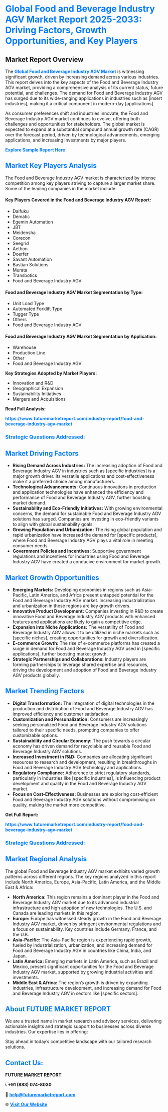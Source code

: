 <h1 style="color: #007BFF;">Global Food and Beverage Industry AGV Market Report 2025-2033: Driving Factors, Growth Opportunities, and Key Players</h1>

<section id="overview">
<h2>Market Report Overview</h2>
<p>The <a href="https://www.futuremarketreport.com/industry-report/food-and-beverage-industry-agv-market" style="color: #007BFF; text-decoration: none;"><strong>Global Food and Beverage Industry AGV Market</strong></a> is witnessing significant growth, driven by increasing demand across various industries. This report delves into the key aspects of the Food and Beverage Industry AGV market, providing a comprehensive analysis of its current status, future potential, and challenges. The demand for Food and Beverage Industry AGV has surged due to its wide-ranging applications in industries such as [insert industries], making it a critical component in modern-day [applications].</p>
<p>As consumer preferences shift and industries innovate, the Food and Beverage Industry AGV market continues to evolve, offering both challenges and opportunities for stakeholders. The global market is expected to expand at a substantial compound annual growth rate (CAGR) over the forecast period, driven by technological advancements, emerging applications, and increasing investments by major players.</p>
</section>

<section id="overview">
<p><a href="https://www.futuremarketreport.com/request-sample/reportId=100787" style="color: #007BFF; text-decoration: none;"><strong>Explore Sample Report Here</strong></a></p>
</section>

<section id="key-players">
<h2 style="color: #007BFF;">Market Key Players Analysis</h2>
<p>The Food and Beverage Industry AGV market is characterized by intense competition among key players striving to capture a larger market share. Some of the leading companies in the market include:</p>
<h4>Key Players Covered in the Food and Beverage Industry AGV Report:</h4>
<ul><li>Daifuku</li><li>Dematic</li><li>Egemin Automation</li><li>JBT</li><li>Meidensha</li><li>Corecon</li><li>Seegrid</li><li>Aethon</li><li>Doerfer</li><li>Savant Automation</li><li>Bastian Solutions</li><li>Murata</li><li>Transbotics</li><li>Food and Beverage Industry AGV</li></ul>
<h4>Food and Beverage Industry AGV Market Segmentation by Type:</h4>
<ul><li>Unit Load Type</li><li>Automated Forklift Type</li><li>Tugger Type</li><li>Others</li><li>Food and Beverage Industry AGV</li></ul>

<h4>Food and Beverage Industry AGV Market Segmentation by Application:</h4>
<ul><li>Warehouse</li><li>Production Line</li><li>Other</li><li>Food and Beverage Industry AGV</li></ul>
<p><strong>Key Strategies Adopted by Market Players:</strong></p>
<ul>
<li>Innovation and R&D</li>
<li>Geographical Expansion</li>
<li>Sustainability Initiatives</li>
<li>Mergers and Acquisitions</li>
</ul>
</section>

<section>
<p><strong>Read Full Analysis: </strong></p><a href="https://www.futuremarketreport.com/industry-report/food-and-beverage-industry-agv-market" style="color: #007BFF; text-decoration: none;"><strong>https://www.futuremarketreport.com/industry-report/food-and-beverage-industry-agv-market</strong></a>
<h3 style="color: #007BFF;">Strategic Questions Addressed:</h3>
</section>

<section id="driving-factors">
<h2 style="color: #007BFF;">Market Driving Factors</h2>
<ul>
<li><strong>Rising Demand Across Industries:</strong> The increasing adoption of Food and Beverage Industry AGV in industries such as [specific industries] is a major growth driver. Its versatile applications and cost-effectiveness make it a preferred choice among manufacturers.</li>
<li><strong>Technological Advancements:</strong> Continuous innovations in production and application technologies have enhanced the efficiency and performance of Food and Beverage Industry AGV, further boosting market demand.</li>
<li><strong>Sustainability and Eco-Friendly Initiatives:</strong> With growing environmental concerns, the demand for sustainable Food and Beverage Industry AGV solutions has surged. Companies are investing in eco-friendly variants to align with global sustainability goals.</li>
<li><strong>Growing Population and Urbanization:</strong> The rising global population and rapid urbanization have increased the demand for [specific products], where Food and Beverage Industry AGV plays a vital role in meeting consumer needs.</li>
<li><strong>Government Policies and Incentives:</strong> Supportive government regulations and incentives for industries using Food and Beverage Industry AGV have created a conducive environment for market growth.</li>
</ul>
</section>

<section id="growth-opportunities">
<h2 style="color: #007BFF;">Market Growth Opportunities</h2>
<ul>
<li><strong>Emerging Markets:</strong> Developing economies in regions such as Asia-Pacific, Latin America, and Africa present untapped potential for the Food and Beverage Industry AGV market. Increasing industrialization and urbanization in these regions are key growth drivers.</li>
<li><strong>Innovative Product Development:</strong> Companies investing in R&D to create innovative Food and Beverage Industry AGV products with enhanced features and applications are likely to gain a competitive edge.</li>
<li><strong>Expansion into Niche Applications:</strong> The versatility of Food and Beverage Industry AGV allows it to be utilized in niche markets such as [specific niches], creating opportunities for growth and diversification.</li>
<li><strong>E-commerce Growth:</strong> The rise of e-commerce platforms has created a surge in demand for Food and Beverage Industry AGV used in [specific applications], further boosting market growth.</li>
<li><strong>Strategic Partnerships and Collaborations:</strong> Industry players are forming partnerships to leverage shared expertise and resources, driving the development and adoption of Food and Beverage Industry AGV products globally.</li>
</ul>
</section>

<section id="trending-factors">
<h2 style="color: #007BFF;">Market Trending Factors</h2>
<ul>
<li><strong>Digital Transformation:</strong> The integration of digital technologies in the production and distribution of Food and Beverage Industry AGV has improved efficiency and customer satisfaction.</li>
<li><strong>Customization and Personalization:</strong> Consumers are increasingly seeking personalized Food and Beverage Industry AGV solutions tailored to their specific needs, prompting companies to offer customizable options.</li>
<li><strong>Sustainability and Circular Economy:</strong> The push towards a circular economy has driven demand for recyclable and reusable Food and Beverage Industry AGV solutions.</li>
<li><strong>Increased Investment in R&D:</strong> Companies are allocating significant resources to research and development, resulting in breakthroughs in Food and Beverage Industry AGV technology and applications.</li>
<li><strong>Regulatory Compliance:</strong> Adherence to strict regulatory standards, particularly in industries like [specific industries], is influencing product development and quality in the Food and Beverage Industry AGV market.</li>
<li><strong>Focus on Cost-Effectiveness:</strong> Businesses are exploring cost-efficient Food and Beverage Industry AGV solutions without compromising on quality, making the market more competitive.</li>
</ul>
</section>

<section>
<p><strong>Get Full Report: </strong></p><a href="https://www.futuremarketreport.com/industry-report/food-and-beverage-industry-agv-market" style="color: #007BFF; text-decoration: none;"><strong>https://www.futuremarketreport.com/industry-report/food-and-beverage-industry-agv-market</strong></a>
<h3 style="color: #007BFF;">Strategic Questions Addressed:</h3>
</section>


<section id="regional-analysis">
<h2 style="color: #007BFF;">Market Regional Analysis</h2>
<p>The global Food and Beverage Industry AGV market exhibits varied growth patterns across different regions. The key regions analyzed in this report include North America, Europe, Asia-Pacific, Latin America, and the Middle East & Africa:</p>
<ul>
<li><strong>North America:</strong> This region remains a dominant player in the Food and Beverage Industry AGV market due to its advanced industrial infrastructure and high adoption of new technologies. The U.S. and Canada are leading markets in this region.</li>
<li><strong>Europe:</strong> Europe has witnessed steady growth in the Food and Beverage Industry AGV market, driven by stringent environmental regulations and a focus on sustainability. Key countries include Germany, France, and the U.K.</li>
<li><strong>Asia-Pacific:</strong> The Asia-Pacific region is experiencing rapid growth, fueled by industrialization, urbanization, and increasing demand for Food and Beverage Industry AGV in countries like China, India, and Japan.</li>
<li><strong>Latin America:</strong> Emerging markets in Latin America, such as Brazil and Mexico, present significant opportunities for the Food and Beverage Industry AGV market, supported by growing industrial activities and investments.</li>
<li><strong>Middle East & Africa:</strong> The region’s growth is driven by expanding industries, infrastructure development, and increasing demand for Food and Beverage Industry AGV in sectors like [specific sectors].</li>
</ul>
</section>

<footer>
<h2 style="color: #007BFF;">About FUTURE MARKET REPORT</h2>
<p>We are a trusted name in market research and advisory services, delivering actionable insights and strategic support to businesses across diverse industries. Our expertise lies in offering:</p>

<p>Stay ahead in today’s competitive landscape with our tailored research solutions.</p>

<h2 style="color: #007BFF;">Contact Us:</h2>
<p><strong>FUTURE MARKET REPORT</strong></p>
<p>📞 <strong>+91 (883) 074-8030</strong></p>
<p>📧 <strong><a href="mailto:help@futuremarketreport.com" style="color: #007BFF;">help@futuremarketreport.com</a></strong></p>
<p>🌐 <strong><a href="https://www.futuremarketreport.com/" style="color: #007BFF;">Visit Our Website</a></strong></p>
</footer>